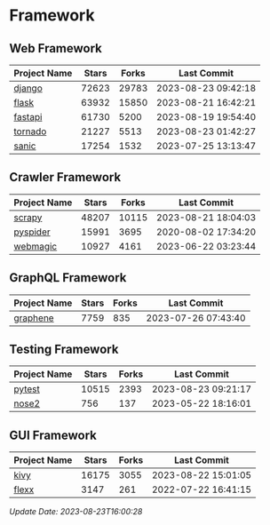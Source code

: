 # Framework

## Web Framework
| Project Name | Stars | Forks | Last Commit |
| ------------ | ----- | ----- | ----------- |
| [django](https://github.com/django/django) | 72623 | 29783 | 2023-08-23 09:42:18 |
| [flask](https://github.com/pallets/flask) | 63932 | 15850 | 2023-08-21 16:42:21 |
| [fastapi](https://github.com/tiangolo/fastapi) | 61730 | 5200 | 2023-08-19 19:54:40 |
| [tornado](https://github.com/tornadoweb/tornado) | 21227 | 5513 | 2023-08-23 01:42:27 |
| [sanic](https://github.com/sanic-org/sanic) | 17254 | 1532 | 2023-07-25 13:13:47 |

## Crawler Framework
| Project Name | Stars | Forks | Last Commit |
| ------------ | ----- | ----- | ----------- |
| [scrapy](https://github.com/scrapy/scrapy) | 48207 | 10115 | 2023-08-21 18:04:03 |
| [pyspider](https://github.com/binux/pyspider) | 15991 | 3695 | 2020-08-02 17:34:20 |
| [webmagic](https://github.com/code4craft/webmagic) | 10927 | 4161 | 2023-06-22 03:23:44 |

## GraphQL Framework
| Project Name | Stars | Forks | Last Commit |
| ------------ | ----- | ----- | ----------- |
| [graphene](https://github.com/graphql-python/graphene) | 7759 | 835 | 2023-07-26 07:43:40 |

## Testing Framework
| Project Name | Stars | Forks | Last Commit |
| ------------ | ----- | ----- | ----------- |
| [pytest](https://github.com/pytest-dev/pytest) | 10515 | 2393 | 2023-08-23 09:21:17 |
| [nose2](https://github.com/nose-devs/nose2) | 756 | 137 | 2023-05-22 18:16:01 |

## GUI Framework
| Project Name | Stars | Forks | Last Commit |
| ------------ | ----- | ----- | ----------- |
| [kivy](https://github.com/kivy/kivy) | 16175 | 3055 | 2023-08-22 15:01:05 |
| [flexx](https://github.com/flexxui/flexx) | 3147 | 261 | 2022-07-22 16:41:15 |

*Update Date: 2023-08-23T16:00:28*